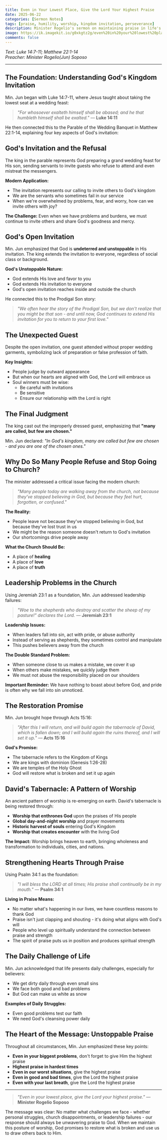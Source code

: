 ```yaml
---
title: Even in Your Lowest Place, Give the Lord Your Highest Praise
date: 2025-06-22
categories: [Sermon Notes]
tags: [praise, humility, worship, kingdom invitation, perseverance]
description: Minister Rogelio's sermon on maintaining praise in life's challenges, drawing from the Parable of the Wedding Banquet and Jesus' teachings on humility.
image: https://ik.imagekit.io/g0xkgtz2g/even%20in%20your%20lowest%20place.jpg?updatedAt=1750597367625
comments: false
---
```


_Text: Luke 14:7-11; Matthew 22:1-14_<br>
_Preacher: Minister Rogelio(Jun) Soposo_

---

## The Foundation: Understanding God's Kingdom Invitation

Min. Jun began with Luke 14:7-11, where Jesus taught about taking the lowest seat at a wedding feast:

> _"For whosoever exalteth himself shall be abased; and he that humbleth himself shall be exalted."_ — **Luke 14:11**

He then connected this to the Parable of the Wedding Banquet in Matthew 22:1-14, explaining four key aspects of God's invitation:

## God's Invitation and the Refusal

The king in the parable represents God preparing a grand wedding feast for His son, sending servants to invite guests who refuse to attend and even mistreat the messengers.

**Modern Application:**

- The invitation represents our calling to invite others to God's kingdom
- We are the servants who sometimes fail in our service
- When we're overwhelmed by problems, fear, and worry, how can we invite others with joy?

**The Challenge:** Even when we have problems and burdens, we must continue to invite others and share God's goodness and mercy.

## God's Open Invitation

Min. Jun emphasized that God is **undeterred and unstoppable** in His invitation. The king extends the invitation to everyone, regardless of social class or background.

**God's Unstoppable Nature:**

- God extends His love and favor to you
- God extends His invitation to everyone
- God's open invitation reaches inside and outside the church

He connected this to the Prodigal Son story:

> _"We often hear the story of the Prodigal Son, but we don't realize that you might be that son - and until now, God continues to extend His invitation for you to return to your first love."_

## The Unexpected Guest

Despite the open invitation, one guest attended without proper wedding garments, symbolizing lack of preparation or false profession of faith.

**Key Insights:**

- People judge by outward appearance
- But when our hearts are aligned with God, the Lord will embrace us
- Soul winners must be wise:
  - Be careful with invitations
  - Be sensitive
  - Ensure our relationship with the Lord is right

## The Final Judgment

The king cast out the improperly dressed guest, emphasizing that **"many are called, but few are chosen."**

Min. Jun declared: _"In God's kingdom, many are called but few are chosen - and you are one of the chosen ones."_

## Why Do So Many People Refuse and Stop Going to Church?

The minister addressed a critical issue facing the modern church:

> _"Many people today are walking away from the church, not because they've stopped believing in God, but because they feel hurt, forgotten, or confused."_

**The Reality:**

- People leave not because they've stopped believing in God, but because they've lost trust in us
- We might be the reason someone doesn't return to God's invitation
- Our shortcomings drive people away

**What the Church Should Be:**

- A place of **healing**
- A place of **love**
- A place of **truth**

## Leadership Problems in the Church

Using Jeremiah 23:1 as a foundation, Min. Jun addressed leadership failures:

> _"Woe to the shepherds who destroy and scatter the sheep of my pasture!" declares the Lord._ — **Jeremiah 23:1**

**Leadership Issues:**

- When leaders fall into sin, act with pride, or abuse authority
- Instead of serving as shepherds, they sometimes control and manipulate
- This pushes believers away from the church

**The Double Standard Problem:**

- When someone close to us makes a mistake, we cover it up
- When others make mistakes, we quickly judge them
- We must not abuse the responsibility placed on our shoulders

**Important Reminder:** We have nothing to boast about before God, and pride is often why we fall into sin unnoticed.

## The Restoration Promise

Min. Jun brought hope through Acts 15:16:

> _"After this I will return, and will build again the tabernacle of David, which is fallen down; and I will build again the ruins thereof, and I will set it up."_ — **Acts 15:16**

**God's Promise:**

- The tabernacle refers to the Kingdom of Kings
- We are kings with dominion (Genesis 1:26-28)
- We are temples of the Holy Ghost
- God will restore what is broken and set it up again

## David's Tabernacle: A Pattern of Worship

An ancient pattern of worship is re-emerging on earth. David's tabernacle is being restored through:

- **Worship that enthrones God** upon the praises of His people
- **Global day-and-night worship** and prayer movements
- **Historic harvest of souls** entering God's Kingdom
- **Worship that creates encounter** with the living God

**The Impact:** Worship brings heaven to earth, bringing wholeness and transformation to individuals, cities, and nations.

## Strengthening Hearts Through Praise

Using Psalm 34:1 as the foundation:

> _"I will bless the LORD at all times; His praise shall continually be in my mouth."_ — **Psalm 34:1**

**Living in Praise Means:**

- No matter what's happening in our lives, we have countless reasons to thank God
- Praise isn't just clapping and shouting - it's doing what aligns with God's will
- People who level up spiritually understand the connection between praise and strength
- The spirit of praise puts us in position and produces spiritual strength

## The Daily Challenge of Life

Min. Jun acknowledged that life presents daily challenges, especially for believers:

- We get dirty daily through even small sins
- We face both good and bad problems
- But God can make us white as snow

**Examples of Daily Struggles:**

- Even good problems test our faith
- We need God's cleansing power daily

## The Heart of the Message: Unstoppable Praise

Throughout all circumstances, Min. Jun emphasized these key points:

- **Even in your biggest problems**, don't forget to give Him the highest praise
- **Highest praise in hardest times**
- **Even in our worst situations**, give the highest praise
- **Even in good and bad times**, give the Lord the highest praise
- **Even with your last breath**, give the Lord the highest praise

---

> _"Even in your lowest place, give the Lord your highest praise."_ — **Minister Rogelio Soposo**

The message was clear: No matter what challenges we face - whether personal struggles, church disappointments, or leadership failures - our response should always be unwavering praise to God. When we maintain this posture of worship, God promises to restore what is broken and use us to draw others back to Him.
